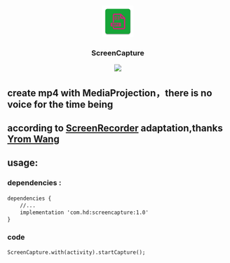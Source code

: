 <p align="center">
	<img width="72" height="72" src="art/ic_launcher-web.png"/>
</p>
<h3 align="center">ScreenCapture</h3>
<p align="center">
<a href="" target="_blank"><img src="https://img.shields.io/badge/release-v1.0-blue.svg"></img></a>
</p>

## create mp4 with MediaProjection，there is no voice for the time being

## according to [ScreenRecorder][1] adaptation,thanks [Yrom Wang][2]

## usage:

### dependencies :

```
dependencies {
    //...
    implementation 'com.hd:screencapture:1.0'
}
```

### code

```
ScreenCapture.with(activity).startCapture();
```

[1]: https://github.com/yrom/ScreenRecorder
[2]: https://github.com/yrom
